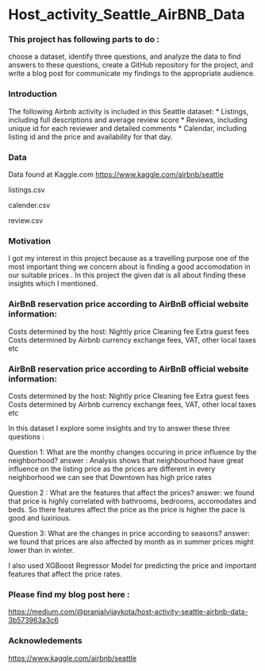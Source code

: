 # Host_activity_Seattle_AirBNB_Data

### This project has following parts to do : 
 
choose a dataset, identify three questions, and analyze the data to find answers to these questions, create a GitHub repository for the project, and write a blog post for communicate my findings to the appropriate audience.

### Introduction

The following Airbnb activity is included in this Seattle dataset: * Listings, including full descriptions and average review score * Reviews, including unique id for each reviewer and detailed comments * Calendar, including listing id and the price and availability for that day.

### Data
Data found at Kaggle.com
https://www.kaggle.com/airbnb/seattle

listings.csv 

calender.csv 

review.csv 

### Motivation 

I got my interest in this project because as a travelling purpose one of the most important thing we concern about is finding a good  accomodation in our suitable prices . In this project the given dat is all about finding these insights which I mentioned. 

### AirBnB reservation price according to AirBnB official website information:

Costs determined by the host:
Nightly price
Cleaning fee
Extra guest fees
Costs determined by Airbnb
currency exchange fees, VAT, other local taxes etc

### AirBnB reservation price according to AirBnB official website information:

Costs determined by the host:
Nightly price
Cleaning fee
Extra guest fees
Costs determined by Airbnb
currency exchange fees, VAT, other local taxes etc

In this dataset I explore some insights and try to answer these three questions :

Question 1: What are the monthy changes occuring in price influence by the neighborhood?
answer : Analysis shows that neighbourhood  have great influence on the listing price as the prices are different in every neighborhood we can see that Downtown has high price rates

Question 2 : What are the features that affect the prices?
answer: we found that price is highly correlated with bathrooms, bedrooms, accomodates and beds. So there features affect the price as the price is higher the pace is good and luxirious.

Question 3: What are the changes in price according to seasons?
answer: we found that prices are also affected by month as in summer prices might lower than in winter.

I also used XGBoost Regressor Model for predicting the price and important features that affect the price rates.

### Please find my blog post here :
https://medium.com/@pranjalvijaykota/host-activity-seattle-airbnb-data-3b573963a3c6

### Acknowledements
https://www.kaggle.com/airbnb/seattle
